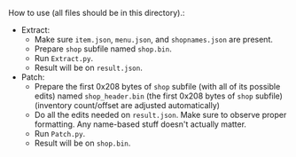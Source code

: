 How to use (all files should be in this directory).:
- Extract:
  - Make sure `item.json`, `menu.json`, and `shopnames.json` are present.
  - Prepare `shop` subfile named `shop.bin`.
  - Run `Extract.py`.
  - Result will be on `result.json`.
- Patch:
  - Prepare the first 0x208 bytes of `shop` subfile (with all of its possible edits) named `shop_header.bin` (the first 0x208 bytes of `shop` subfile) (inventory count/offset are adjusted automatically)
  - Do all the edits needed on `result.json`. Make sure to observe proper formatting. Any name-based stuff doesn't actually matter.
  - Run `Patch.py`.
  - Result will be on `shop.bin`.
